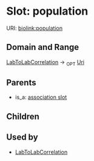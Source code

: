 
# Slot: population




URI: [biolink:population](https://w3id.org/biolink/vocab/population)

## Domain and Range

[LabToLabCorrelation](LabToLabCorrelation.md) ->  <sub>OPT</sub> [Uri](Uri.md)

## Parents

 *  is_a: [association slot](association_slot.md)

## Children


## Used by

 * [LabToLabCorrelation](LabToLabCorrelation.md)
